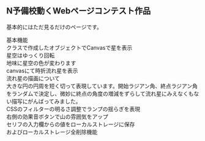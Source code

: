 ## N予備校動くWebページコンテスト作品

基本的にはただ見るだけのページです。  

基本機能  
クラスで作成したオブジェクトでCanvasで星を表示  
星空はゆっくり回転  
地味に星空の色が変わります  
canvasにて時折流れ星を表示  
流れ星の描画について  
大きな円の円周を短く切って表現しています。開始ラジアン角、終点ラジアン角をランダムで決定し、微妙に終点の角度の増減をずらして流れ星にみえなくもない描写にがんばってみました。  
CSSのフィルターの明るさ調整でランプの揺らぎを表現  
右側の効果音ボタンで山の雰囲気をアップ  
セリフの入力欄からの値をローカルストレージに保存  
およびローカルストレージ全削除機能  
